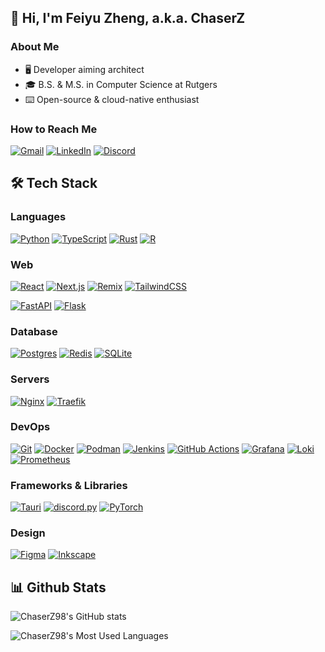 ## 👋 Hi, I'm Feiyu Zheng, a.k.a. ChaserZ

### About Me

* 🖥 Developer aiming architect
* 🎓 B.S. & M.S. in Computer Science at Rutgers
* ⌨️ Open-source & cloud-native enthusiast

### How to Reach Me

[![Gmail][my-gmail-badge]][my-gmail-url]
[![LinkedIn][my-LinkedIn-badge]][my-LinkedIn-url]
[![Discord][my-discord-badge]][my-discord-url]

[my-gmail-badge]: https://img.shields.io/badge/feiyuzheng98@gmail.com-black?style=flat&logo=gmail
[my-gmail-url]: mailto:feiyuzheng98@gmail.com
[my-LinkedIn-badge]: https://img.shields.io/badge/LinkedIn-blue?style=flat&logo=linkedin
[my-LinkedIn-url]: https://www.linkedin.com/in/feiyu-zheng/
[my-discord-badge]: https://img.shields.io/badge/Discord-black?style=flat&logo=discord
[my-discord-url]: https://discordapp.com/users/chaserz98

## 🛠️ Tech Stack

### Languages

[![Python][Python-badge]][Python-url]
[![TypeScript][TypeScript-badge]][TypeScript-url]
[![Rust][Rust-badge]][Rust-url]
[![R][R-badge]][R-url]

[Python-badge]: https://img.shields.io/badge/Python-black?style=flat&logo=python
[Python-url]: https://www.python.org
[TypeScript-badge]: https://img.shields.io/badge/TypeScript-black.svg?style=flat&logo=typescript
[TypeScript-url]: https://www.typescriptlang.org
[Rust-badge]: https://img.shields.io/badge/Rust-black.svg?style=flat&logo=rust
[Rust-url]: https://www.rust-lang.org
[R-badge]: https://img.shields.io/badge/R-black.svg?style=flat&logo=R
[R-url]: https://www.r-project.org
  
### Web

[![React][React-badge]][React-url]
[![Next.js][NextJS-badge]][NextJS-url]
[![Remix][Remix-badge]][Remix-url]
[![TailwindCSS][TailwindCSS-badge]][TailwindCSS-url]

[React-badge]: https://img.shields.io/badge/React-%2320232a.svg?style=flat&logo=react
[React-url]: https://react.dev
[NextJS-badge]: https://img.shields.io/badge/Next.js-black?style=flat&logo=next.js
[NextJS-url]: https://nextjs.org
[Remix-badge]: https://img.shields.io/badge/Remix-%23000.svg?style=flat&logo=remix
[Remix-url]: https://remix.run
[TailwindCSS-badge]: https://img.shields.io/badge/TailwindCSS-black.svg?style=flat&logo=tailwind-css
[TailwindCSS-url]: https://tailwindcss.com

[![FastAPI][FastAPI-badge]][FastAPI-url]
[![Flask][Flask-badge]][Flask-url]

[FastAPI-badge]: https://img.shields.io/badge/FastAPI-white?style=flat&logo=fastapi
[FastAPI-url]: https://fastapi.tiangolo.com
[Flask-badge]: https://img.shields.io/badge/Flask-%23000.svg?style=flat&logo=flask&logoColor=white
[Flask-url]: https://flask.palletsprojects.com

### Database

[![Postgres][Postgres-badge]][Postgres-url]
[![Redis][Redis-badge]][Redis-url]
[![SQLite][SQLite-badge]][SQLite-url]

[Postgres-badge]: https://img.shields.io/badge/Postgres-%23316192.svg?style=flat&logo=postgresql&logoColor=white
[Postgres-url]: https://www.postgresql.org
[Redis-badge]: https://img.shields.io/badge/Redis-white.svg?style=flat&logo=redis
[Redis-url]: https://redis.io
[SQLite-badge]: https://img.shields.io/badge/SQLite-%2307405e.svg?style=flat&logo=sqlite
[SQLite-url]: https://www.sqlite.org


### Servers

[![Nginx][Nginx-badge]][Nginx-url]
[![Traefik][Traefik-badge]][Traefik-url]

[Nginx-badge]: https://img.shields.io/badge/Nginx-%23009639.svg?style=flat&logo=nginx
[Nginx-url]: https://nginx.org
[Traefik-badge]: https://img.shields.io/badge/Traefik-lightblue.svg?style=flat&logo=traefik-proxy
[Traefik-url]: https://traefik.io/traefik/

### DevOps

[![Git][Git-badge]][Git-url]
[![Docker][Docker-badge]][Docker-url]
[![Podman][Podman-badge]][Podman-url]
[![Jenkins][Jenkins-badge]][Jenkins-url]
[![GitHub Actions][GitHub-Action-badge]][GitHub-Action-url]
[![Grafana][Grafana-badge]][Grafana-url]
[![Loki][Loki-badge]][Loki-url]
[![Prometheus][Prometheus-badge]][Prometheus-url]

[Git-badge]: https://img.shields.io/badge/Git-black.svg?style=flat&logo=git
[Git-url]: https://git-scm.com
[Docker-badge]: https://img.shields.io/badge/Docker-black.svg?style=flat&logo=docker
[Docker-url]: https://www.docker.com
[Podman-badge]: https://img.shields.io/badge/Podman-purple.svg?style=flat&logo=podman
[Podman-url]: https://podman.io
[Jenkins-badge]: https://img.shields.io/badge/Jenkins-white.svg?style=flat&logo=jenkins
[Jenkins-url]: https://www.jenkins.io
[GitHub-Action-badge]: https://img.shields.io/badge/GitHub%20Actions-black.svg?style=flat&logo=githubactions
[GitHub-Action-url]: https://github.com/features/actions
[Grafana-badge]: https://img.shields.io/badge/Grafana-black.svg?style=flat&logo=grafana
[Grafana-url]: https://grafana.com
[Loki-badge]: https://img.shields.io/badge/Grafana_Loki-black.svg?style=flat
[Loki-url]: https://grafana.com/oss/loki/
[Prometheus-badge]: https://img.shields.io/badge/Prometheus-black?style=flat&logo=Prometheus
[Prometheus-url]: https://prometheus.io


### Frameworks & Libraries

[![Tauri][Tauri-badge]][Tauri-url]
[![discord.py][discord-py-badge]][discord-py-url]
[![PyTorch][PyTorch-badge]][PyTorch-url]

[Tauri-badge]: https://img.shields.io/badge/Tauri-black.svg?style=flat&logo=tauri&logoColor=white
[Tauri-url]: https://v2.tauri.app
[discord-py-badge]: https://img.shields.io/badge/discord.py-black.svg?style=flat&logo=python
[discord-py-url]: https://discordpy.readthedocs.io
[PyTorch-badge]: https://img.shields.io/badge/PyTorch-black.svg?style=flat&logo=PyTorch
[PyTorch-url]: https://pytorch.org

### Design

[![Figma][Figma-badge]][Figma-url]
[![Inkscape][Inkscape-badge]][Inkscape-url]

[Figma-badge]: https://img.shields.io/badge/Figma-black.svg?style=flat&logo=figma
[Figma-url]: https://www.figma.com
[Inkscape-badge]: https://img.shields.io/badge/Inkscape-black?style=flat&logo=inkscape
[Inkscape-url]: https://inkscape.org

## 📊 Github Stats
![ChaserZ98's GitHub stats][StatUrl]

![ChaserZ98's Most Used Languages][TopLangUrl]

[StatUrl]: https://github-readme-stats.vercel.app/api?username=chaserz98&show_icons=true&theme=transparent&card_width=450

[TopLangUrl]: https://github-readme-stats.vercel.app/api/top-langs/?username=chaserz98&theme=transparent&hide_border=false&count_private=false&layout=compact&langs_count=6&hide=jupyter%20notebook,TeX,HTML,CSS,MDX&card_width=450
